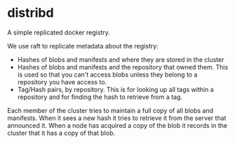 # distribd

A simple replicated docker registry.

We use raft to replicate metadata about the registry:

* Hashes of blobs and manifests and where they are stored in the cluster
* Hashes of blobs and manifests and the repository that owned them. This is used so that you can't access blobs unless they belong to a repository you have access to.
* Tag/Hash pairs, by repository. This is for looking up all tags within a repository and for finding the hash to retrieve from a tag.

Each member of the cluster tries to maintain a full copy of all blobs and manifests. When it sees a new hash it tries to retrieve it from the server that announced it. When a node has acquired a copy of the blob it records in the cluster that it has a copy of that blob.
